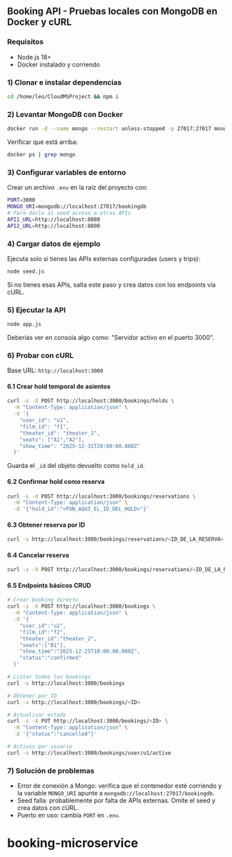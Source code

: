 ## Booking API - Pruebas locales con MongoDB en Docker y cURL

### Requisitos
- Node.js 18+
- Docker instalado y corriendo

### 1) Clonar e instalar dependencias
```bash
cd /home/leo/CloudMSProject && npm i
```

### 2) Levantar MongoDB con Docker
```bash
docker run -d --name mongo --restart unless-stopped -p 27017:27017 mongo:7
```

Verificar que está arriba:
```bash
docker ps | grep mongo
```

### 3) Configurar variables de entorno
Crear un archivo `.env` en la raíz del proyecto con:
```bash
PORT=3000
MONGO_URI=mongodb://localhost:27017/bookingdb
# Para darle al seed acceso a otras APIs
API1_URL=http://localhost:8080
API2_URL=http://localhost:8000
```

### 4) Cargar datos de ejemplo
Ejecuta solo si tienes las APIs externas configuradas (users y trips):
```bash
node seed.js
```

Si no tienes esas APIs, salta este paso y crea datos con los endpoints vía cURL.

### 5) Ejecutar la API
```bash
node app.js
```

Deberías ver en consola algo como: "Servidor activo en el puerto 3000".

### 6) Probar con cURL

Base URL: `http://localhost:3000`

#### 6.1 Crear hold temporal de asientos
```bash
curl -s -X POST http://localhost:3000/bookings/holds \
  -H "Content-Type: application/json" \
  -d '{
    "user_id": "u1",
    "film_id": "f1",
    "theater_id": "theater_1",
    "seats": ["A1","A2"],
    "show_time": "2025-12-31T20:00:00.000Z"
  }'
```
Guarda el `_id` del objeto devuelto como `hold_id`.

#### 6.2 Confirmar hold como reserva
```bash
curl -s -X POST http://localhost:3000/bookings/reservations \
  -H "Content-Type: application/json" \
  -d '{"hold_id":"<PON_AQUI_EL_ID_DEL_HOLD>"}'
```

#### 6.3 Obtener reserva por ID
```bash
curl -s http://localhost:3000/bookings/reservations/<ID_DE_LA_RESERVA>
```

#### 6.4 Cancelar reserva
```bash
curl -s -X POST http://localhost:3000/bookings/reservations/<ID_DE_LA_RESERVA>/cancel
```

#### 6.5 Endpoints básicos CRUD
```bash
# Crear booking directo
curl -s -X POST http://localhost:3000/bookings \
  -H "Content-Type: application/json" \
  -d '{
    "user_id":"u2",
    "film_id":"f2",
    "theater_id":"theater_2",
    "seats":["B1"],
    "show_time":"2025-12-25T18:00:00.000Z",
    "status":"confirmed"
  }'

# Listar todos los bookings
curl -s http://localhost:3000/bookings

# Obtener por ID
curl -s http://localhost:3000/bookings/<ID>

# Actualizar estado
curl -s -X PUT http://localhost:3000/bookings/<ID> \
  -H "Content-Type: application/json" \
  -d '{"status":"cancelled"}'

# Activos por usuario
curl -s http://localhost:3000/bookings/user/u1/active
```

### 7) Solución de problemas
- Error de conexión a Mongo: verifica que el contenedor esté corriendo y la variable `MONGO_URI` apunte a `mongodb://localhost:27017/bookingdb`.
- Seed falla: probablemente por falta de APIs externas. Omite el seed y crea datos con cURL.
- Puerto en uso: cambia `PORT` en `.env`.

# booking-microservice
